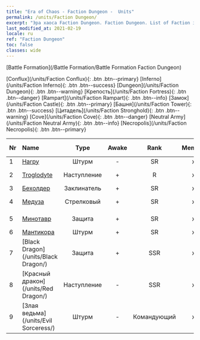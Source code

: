 ```yaml
---
title: "Era of Chaos - Faction Dungeon -  Units"
permalink: /units/Faction Dungeon/
excerpt: "Эра хаоса Faction Dungeon. Faction Dungeon. List of Faction in Era of Chaos"
last_modified_at: 2021-02-19
locale: ru
ref: "Faction Dungeon"
toc: false
classes: wide
---
```

  [Battle Formation](/Battle Formation/Battle Formation Faction Dungeon)

 [Conflux](/units/Faction Conflux){: .btn .btn--primary} [Inferno](/units/Faction Inferno){: .btn .btn--success} [Dungeon](/units/Faction Dungeon){: .btn .btn--warning} [Крепость](/units/Faction Fortress){: .btn .btn--danger} [Rampart](/units/Faction Rampart){: .btn .btn--info} [Замок](/units/Faction Castle){: .btn .btn--primary} [Башня](/units/Faction Tower){: .btn .btn--success} [Цитадель](/units/Faction Stronghold){: .btn .btn--warning} [Cove](/units/Faction Cove){: .btn .btn--danger} [Neutral Army](/units/Faction Neutral Army){: .btn .btn--info} [Necropolis](/units/Faction Necropolis){: .btn .btn--primary} 

  | Nr |         Name        |   Type   | Awake |    Rank   |   Members     |  Stars  |  Attack  |     HP    | Awaken Name  |
  |:---|:--------------------|:--------:|:-----:|:---------:|:-------------:|:-------:|:--------:|:---------:|:-------------|
  | 1 | [Harpy](/units/Harpy/) | Штурм | - | SR | x9 | <i class="fas fa-star"/><i class="fas fa-star"/> | 74.0 | 860 |    |
  | 2 | [Troglodyte](/units/Troglodyte/) | Наступление | + | R | x9 | <i class="fas fa-star"/> | 86.0 | 744 |  Темный троглодит  |
  | 3 | [Бехолдер](/units/Beholder/) | Заклинатель | + | SR | x9 | <i class="fas fa-star"/><i class="fas fa-star"/><i class="fas fa-star"/> | 115.8 | 744 |  Злобоглаз  |
  | 4 | [Медуза](/units/Medusa/) | Стрелковый | + | SR | x4 | <i class="fas fa-star"/><i class="fas fa-star"/><i class="fas fa-star"/> | 202.0 | 1144 |  Medusa Queen  |
  | 5 | [Минотавр](/units/Minotaur/) | Защита | + | SR | x4 | <i class="fas fa-star"/><i class="fas fa-star"/> | 108.0 | 2725 |  Minotaur King  |
  | 6 | [Мантикора](/units/Manticore/) | Штурм | + | SR | x4 | <i class="fas fa-star"/><i class="fas fa-star"/><i class="fas fa-star"/> | 174.9 | 1917 |  Скорпикора  |
  | 7 | [Black Dragon](/units/Black Dragon/) | Защита | + | SSR | x1 | <i class="fas fa-star"/><i class="fas fa-star"/><i class="fas fa-star"/> | 430.0 | 8712 |  Король черных драконов  |
  | 8 | [Красный дракон](/units/Red Dragon/) | Наступление | - | SSR | x1 | <i class="fas fa-star"/><i class="fas fa-star"/><i class="fas fa-star"/> | 769.3 | 5431 |   -   |
  | 9 | [Злая ведьма](/units/Evil Sorceress/) | Штурм | - | Командующий | x1 | <i class="fas fa-star"/><i class="fas fa-star"/><i class="fas fa-star"/> | 633.6 | 5770 |   -   |
